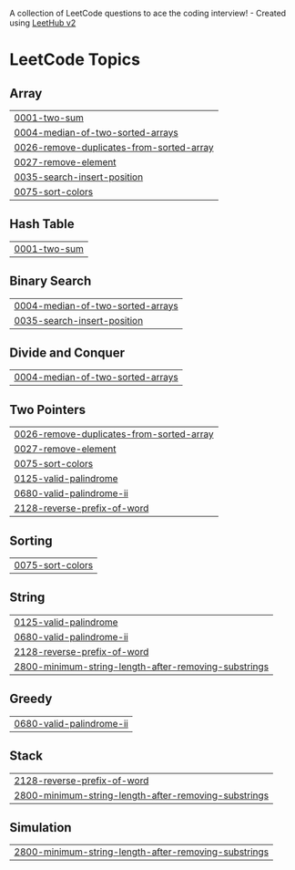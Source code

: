 A collection of LeetCode questions to ace the coding interview! - Created using [LeetHub v2](https://github.com/arunbhardwaj/LeetHub-2.0)
<!---LeetCode Topics Start-->
# LeetCode Topics
## Array
|  |
| ------- |
| [0001-two-sum](https://github.com/Garimab-12/Leetcode/tree/master/0001-two-sum) |
| [0004-median-of-two-sorted-arrays](https://github.com/Garimab-12/Leetcode/tree/master/0004-median-of-two-sorted-arrays) |
| [0026-remove-duplicates-from-sorted-array](https://github.com/Garimab-12/Leetcode/tree/master/0026-remove-duplicates-from-sorted-array) |
| [0027-remove-element](https://github.com/Garimab-12/Leetcode/tree/master/0027-remove-element) |
| [0035-search-insert-position](https://github.com/Garimab-12/Leetcode/tree/master/0035-search-insert-position) |
| [0075-sort-colors](https://github.com/Garimab-12/Leetcode/tree/master/0075-sort-colors) |
## Hash Table
|  |
| ------- |
| [0001-two-sum](https://github.com/Garimab-12/Leetcode/tree/master/0001-two-sum) |
## Binary Search
|  |
| ------- |
| [0004-median-of-two-sorted-arrays](https://github.com/Garimab-12/Leetcode/tree/master/0004-median-of-two-sorted-arrays) |
| [0035-search-insert-position](https://github.com/Garimab-12/Leetcode/tree/master/0035-search-insert-position) |
## Divide and Conquer
|  |
| ------- |
| [0004-median-of-two-sorted-arrays](https://github.com/Garimab-12/Leetcode/tree/master/0004-median-of-two-sorted-arrays) |
## Two Pointers
|  |
| ------- |
| [0026-remove-duplicates-from-sorted-array](https://github.com/Garimab-12/Leetcode/tree/master/0026-remove-duplicates-from-sorted-array) |
| [0027-remove-element](https://github.com/Garimab-12/Leetcode/tree/master/0027-remove-element) |
| [0075-sort-colors](https://github.com/Garimab-12/Leetcode/tree/master/0075-sort-colors) |
| [0125-valid-palindrome](https://github.com/Garimab-12/Leetcode/tree/master/0125-valid-palindrome) |
| [0680-valid-palindrome-ii](https://github.com/Garimab-12/Leetcode/tree/master/0680-valid-palindrome-ii) |
| [2128-reverse-prefix-of-word](https://github.com/Garimab-12/Leetcode/tree/master/2128-reverse-prefix-of-word) |
## Sorting
|  |
| ------- |
| [0075-sort-colors](https://github.com/Garimab-12/Leetcode/tree/master/0075-sort-colors) |
## String
|  |
| ------- |
| [0125-valid-palindrome](https://github.com/Garimab-12/Leetcode/tree/master/0125-valid-palindrome) |
| [0680-valid-palindrome-ii](https://github.com/Garimab-12/Leetcode/tree/master/0680-valid-palindrome-ii) |
| [2128-reverse-prefix-of-word](https://github.com/Garimab-12/Leetcode/tree/master/2128-reverse-prefix-of-word) |
| [2800-minimum-string-length-after-removing-substrings](https://github.com/Garimab-12/Leetcode/tree/master/2800-minimum-string-length-after-removing-substrings) |
## Greedy
|  |
| ------- |
| [0680-valid-palindrome-ii](https://github.com/Garimab-12/Leetcode/tree/master/0680-valid-palindrome-ii) |
## Stack
|  |
| ------- |
| [2128-reverse-prefix-of-word](https://github.com/Garimab-12/Leetcode/tree/master/2128-reverse-prefix-of-word) |
| [2800-minimum-string-length-after-removing-substrings](https://github.com/Garimab-12/Leetcode/tree/master/2800-minimum-string-length-after-removing-substrings) |
## Simulation
|  |
| ------- |
| [2800-minimum-string-length-after-removing-substrings](https://github.com/Garimab-12/Leetcode/tree/master/2800-minimum-string-length-after-removing-substrings) |
<!---LeetCode Topics End-->